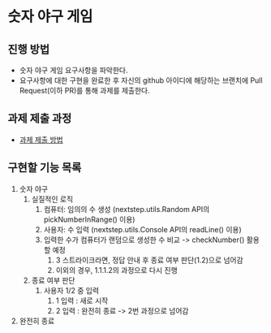 # 숫자 야구 게임
## 진행 방법
* 숫자 야구 게임 요구사항을 파악한다.
* 요구사항에 대한 구현을 완료한 후 자신의 github 아이디에 해당하는 브랜치에 Pull Request(이하 PR)를 통해 과제를 제출한다.

## 과제 제출 과정
* [과제 제출 방법](https://github.com/next-step/nextstep-docs/tree/master/precourse)

## 구현할 기능 목록
1. 숫자 야구
   1. 실질적인 로직
      1. 컴퓨터: 임의의 수 생성 (nextstep.utils.Random API의 pickNumberInRange() 이용)
      2. 사용자: 수 입력 (nextstep.utils.Console API의 readLine() 이용)
      3. 입력한 수가 컴퓨터가 랜덤으로 생성한 수 비교 -> checkNumber() 활용할 예정
         1. 3 스트라이크라면, 정답 안내 후 종료 여부 판단(1.2)으로 넘어감
         2. 이외의 경우, 1.1.1.2의 과정으로 다시 진행
   2. 종료 여부 판단
      1. 사용자 1/2 중 입력
         1. 1 입력 : 새로 시작
         2. 2 입력 : 완전히 종료 -> 2번 과정으로 넘어감
2. 완전히 종료
